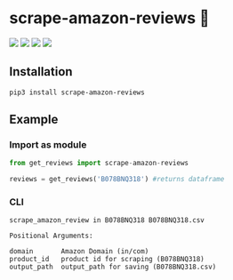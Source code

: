 # scrape-amazon-reviews 🚀

![](https://img.shields.io/pypi/v/scrape-amazon-reviews?label=Version&style=for-the-badge) 
![](https://img.shields.io/pypi/pyversions/scrape-amazon-reviews?style=for-the-badge)
![](https://img.shields.io/pypi/dm/scrape-amazon-reviews?style=for-the-badge)
![](https://img.shields.io/pypi/l/scrape-amazon-reviews?style=for-the-badge)

## Installation

```shell
pip3 install scrape-amazon-reviews
```

## Example
### Import as module

```python
from get_reviews import scrape-amazon-reviews

reviews = get_reviews('B078BNQ318') #returns dataframe

```

### CLI

```shell
scrape_amazon_review in B078BNQ318 B078BNQ318.csv
```
```shell
Positional Arguments:

domain       Amazon Domain (in/com)
product_id   product id for scraping (B078BNQ318)
output_path  output_path for saving (B078BNQ318.csv)
```
